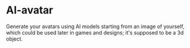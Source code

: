 # AI-avatar
Generate your avatars using AI models starting from an image of yourself, which could be used later in games and designs; it's supposed to be a 3d object.
